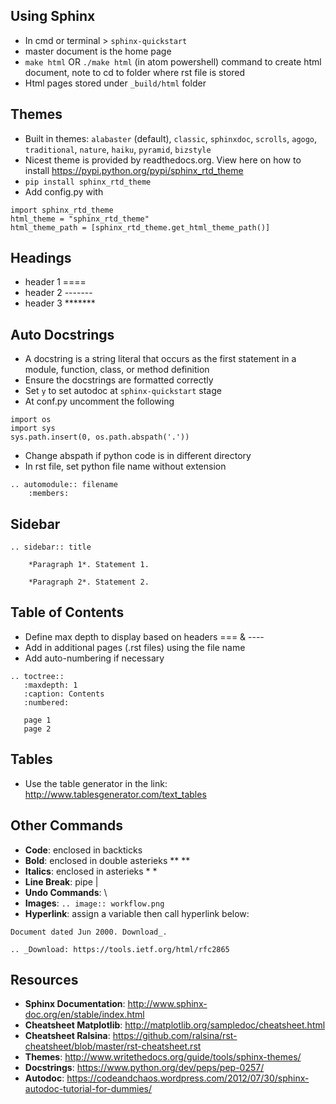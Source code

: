 ## Using Sphinx
  * In cmd or terminal > `sphinx-quickstart`
  * master document is the home page
  * `make html` OR `./make html` (in atom powershell) command to create html document, note to cd to folder where rst file is stored
  * Html pages stored under `_build/html` folder

## Themes
  * Built in themes: `alabaster` (default), `classic`, `sphinxdoc`, `scrolls`, `agogo`, `traditional`, `nature`, `haiku`, `pyramid`, `bizstyle`
  * Nicest theme is provided by readthedocs.org. View here on how to install https://pypi.python.org/pypi/sphinx_rtd_theme
  * `pip install sphinx_rtd_theme`
  * Add config.py with

``` 
import sphinx_rtd_theme
html_theme = "sphinx_rtd_theme"
html_theme_path = [sphinx_rtd_theme.get_html_theme_path()]
```

## Headings
  * header 1 ====
  * header 2 -------
  * header 3 \*\*\*\*\*\*\*
  
## Auto Docstrings
  * A docstring is a string literal that occurs as the first statement in a module, function, class, or method definition
  * Ensure the docstrings are formatted correctly
  * Set `y` to set autodoc at `sphinx-quickstart` stage
  * At conf.py uncomment the following
  
```
import os
import sys
sys.path.insert(0, os.path.abspath('.'))
```

  * Change abspath if python code is in different directory
  * In rst file, set python file name without extension

```
.. automodule:: filename
    :members:
```

## Sidebar
```
.. sidebar:: title
 
    *Paragraph 1*. Statement 1.
 
    *Paragraph 2*. Statement 2.
```

## Table of Contents
  * Define max depth to display based on headers === & ----
  * Add in additional pages (.rst files) using the file name
  * Add auto-numbering if necessary
  
```
.. toctree::
   :maxdepth: 1
   :caption: Contents
   :numbered:
  
   page 1
   page 2
```

## Tables
  * Use the table generator in the link: http://www.tablesgenerator.com/text_tables

## Other Commands
  * __Code__: enclosed in backticks ` `
  * __Bold__: enclosed in double asterieks ** **
  * __Italics__: enclosed in asterieks * *
  * __Line Break__: pipe |
  * __Undo Commands__: \
  * __Images__: `.. image:: workflow.png`
  * __Hyperlink__: assign a variable then call hyperlink below:
  ```
  Document dated Jun 2000. Download_.

  .. _Download: https://tools.ietf.org/html/rfc2865
  ```
  

## Resources
  * __Sphinx Documentation__: http://www.sphinx-doc.org/en/stable/index.html
  * __Cheatsheet Matplotlib__: http://matplotlib.org/sampledoc/cheatsheet.html
  * __Cheatsheet Ralsina__: https://github.com/ralsina/rst-cheatsheet/blob/master/rst-cheatsheet.rst
  * __Themes__: http://www.writethedocs.org/guide/tools/sphinx-themes/
  * __Docstrings__: https://www.python.org/dev/peps/pep-0257/
  * __Autodoc__: https://codeandchaos.wordpress.com/2012/07/30/sphinx-autodoc-tutorial-for-dummies/
